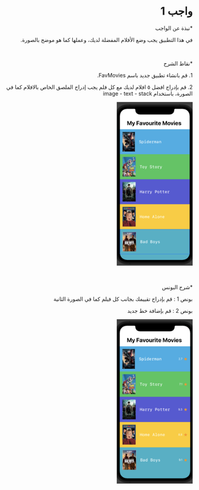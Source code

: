  <h1 align="right"> واجب 1 </h1>


<p dir="rtl">
*نبذة عن الواجب</p>


<p dir="rtl">
في هذا التطبيق يجب وضع الأفلام المفضلة لديك، وعملها كما هو موضح بالصورة.</p>


<br>

 <p dir="rtl">
*نقاط الشرح</p>



<p dir="rtl">
1. قم بانشاء تطبيق جديد باسم FavMovies.

<p dir="rtl">
2. قم بإدراج افضل ٥ افلام لديك مع كل فلم يجب إدراج الملصق الخاص بالافلام كما في الصورة، باستخدام  image - text - stack 


<p dir="rtl">
<img src="/hw1.png" width="200" alt="alt_text" title="image_tooltip">
</p>


<br>

<p dir="rtl">
*شرح البونس</p>


<p dir="rtl">
بونص 1 : قم بإدراج تقييمك بجانب كل فيلم كما في الصورة الثانية</p>


<p dir="rtl">
بونص 2 : قم بإضافة خط جديد</p>


<p dir="rtl">


<p dir="rtl">
<img src="/hw1-2.png" width="200" alt="alt_text" title="image_tooltip">
</p>

